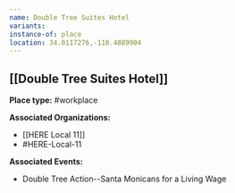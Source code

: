 ```yaml
---
name: Double Tree Suites Hotel
variants: 
instance-of: place
location: 34.0117276,-118.4889904
---
```

## [[Double Tree Suites Hotel]]

**Place type:** #workplace

**Associated Organizations:** 
- [[HERE Local 11]]
- #HERE-Local-11

**Associated Events:** 
- Double Tree Action--Santa Monicans for a Living Wage